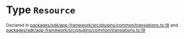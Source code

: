 # Type `Resource`
<sub>Declared in [packages/sdk/app-framework/src/plugins/common/translations.ts:18](https://github.com/dxos/dxos/blob/d2aae6ea4/packages/sdk/app-framework/src/plugins/common/translations.ts#L18) and [packages/sdk/app-framework/src/plugins/common/translations.ts:19](https://github.com/dxos/dxos/blob/d2aae6ea4/packages/sdk/app-framework/src/plugins/common/translations.ts#L19)</sub>






